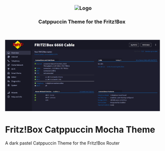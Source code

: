 <h3 align="center">
  <img src="https://raw.githubusercontent.com/catppuccin/catppuccin/main/assets/misc/transparent.png" height="20" width="0px"/>
	<img src="https://raw.githubusercontent.com/catppuccin/catppuccin/main/assets/logos/exports/1544x1544_circle.png" width="100" alt="Logo"/><br/>
	Catppuccin Theme for the Fritz!Box
  <img src="https://raw.githubusercontent.com/catppuccin/catppuccin/main/assets/misc/transparent.png" height="40" width="0px"/>
  </h3>

<p align="center">
  <img src="https://raw.githubusercontent.com/catppuccin/catppuccin/main/assets/misc/transparent.png" height="30" width="0px"/>
	<img src="Preview.png">
</p>

# Fritz!Box Catppuccin Mocha Theme

A dark pastel Catppuccin Theme for the Fritz!Box Router
